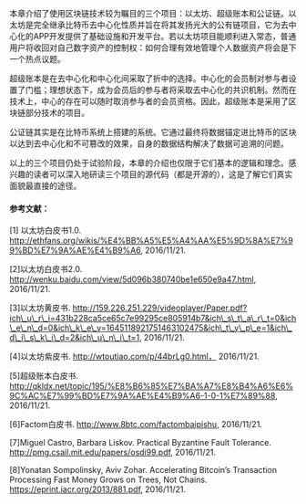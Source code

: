 本章介绍了使用区块链技术较为瞩目的三个项目：以太坊、超级账本和公证链。以太坊是完全继承比特币去中心化性质并旨在将其发扬光大的公有链项目，它为去中心化的APP开发提供了基础设施和开发平台。若以太坊项目能顺利进入常态，普通用户将收回对自己数字资产的控制权：如何合理有效地管理个人数据资产将会是下一个热点议题。



超级账本是在去中心化和中心化间采取了折中的选择。中心化的会员制对参与者设置了门槛；理想状态下，成为会员后的参与者将采取去中心化的共识机制。然而在技术上，中心的存在可以随时取消参与者的会员资格。因此，超级账本是采用了区块链部分技术的项目。

公证链其实是在比特币系统上搭建的系统。它通过最终将数据锚定进比特币的区块以达到去中心化和不可篡改的效果，自身的数据结构解决了数据可追溯的问题。

以上的三个项目仍处于试验阶段，本章的介绍也仅限于它们基本的逻辑和理念。感兴趣的读者可以深入地研读三个项目的源代码（都是开源的），这是了解它们真实面貌最直接的途径。







#### 参考文献：

\[1\] 以太坊白皮书1.0. http://ethfans.org/wikis/%E4%BB%A5%E5%A4%AA%E5%9D%8A%E7%99%BD%E7%9A%AE%E4%B9%A6, 2016/11/21. 

\[2\]以太坊白皮书2.0. http://wenku.baidu.com/view/5d096b380740be1e650e9a47.html, 2016/11/21. 

\[3\]以太坊黄皮书. http://159.226.251.229/videoplayer/Paper.pdf?ich\_u\_r\_i=431b228ca5ce65c7e99295ce805914b7&ich\_s\_t\_a\_r\_t=0&ich\_e\_n\_d=0&ich\_k\_e\_y=1645118921751463102475&ich\_t\_y\_p\_e=1&ich\_d\_i\_s\_k\_i\_d=2&ich\_u\_n\_i\_t=1, 2016/11/21. 

\[4\]以太坊紫皮书. http://wtoutiao.com/p/44brLg0.html， 2016/11/21. 

\[5\]超级账本白皮书. http://qkldx.net/topic/195/%E8%B6%85%E7%BA%A7%E8%B4%A6%E6%9C%AC%E7%99%BD%E7%9A%AE%E4%B9%A6-1-0-1%E7%89%88, 2016/11/21. 

\[6\]Factom白皮书. http://www.8btc.com/factombaipishu, 2016/11/21. 

\[7\]Miguel Castro, Barbara Liskov. Practical Byzantine Fault Tolerance. http://pmg.csail.mit.edu/papers/osdi99.pdf, 2016/11/21. 

\[8\]Yonatan Sompolinsky, Aviv Zohar. Accelerating Bitcoin’s Transaction Processing Fast Money Grows on Trees, Not Chains. https://eprint.iacr.org/2013/881.pdf, 2016/11/21. 



